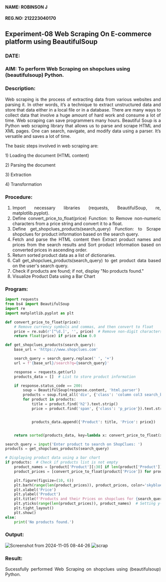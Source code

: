 #### NAME: ROBINSON J

#### REG.NO: 212223040170

## Experiment-08 Web Scraping On E-commerce platform using BeautifulSoup

### DATE:

### AIM: To perform Web Scraping on shopclues using (beautifulsoup) Python.

### Description:

<div align = "justify">
Web scraping is the process of extracting data from various websites and parsing it. In other words, it’s a technique 
to extract unstructured data and store that data either in a local file or in a database. 
There are many ways to collect data that involve a huge amount of hard work and consume a lot of time. Web scraping can save programmers many hours. Beautiful Soup is a Python web scraping library that allows us to parse and scrape HTML and XML pages. 
One can search, navigate, and modify data using a parser. It’s versatile and saves a lot of time.
<p>The basic steps involved in web scraping are:
<p>1) Loading the document (HTML content)
<p>2) Parsing the document
<p>3) Extraction
<p>4) Transformation

### Procedure:

1. Import necessary libraries (requests, BeautifulSoup, re, matplotlib.pyplot).
2. Define convert_price_to_float(price) Function: to Remove non-numeric characters from a price string and convert it to a float.
3. Define get_shopclues_products(search_query) Function: to Scrape shopclues for product information based on the search query.
4. Fetch and parse the HTML content then Extract product names and prices from the search results and Sort product information based on converted prices in ascending order.
5. Return sorted product data as a list of dictionaries.
6. Call get_shopclues_products(search_query) to get product data based on the user's search query.
7. Check if products are found; if not, display "No products found."
8. Visualize Product Data using a Bar Chart

### Program:

```PYTHON
import requests
from bs4 import BeautifulSoup
import re
import matplotlib.pyplot as plt

def convert_price_to_float(price):
    # Remove currency symbols and commas, and then convert to float
    price = re.sub(r'[^\d.]', '', price)  # Remove non-digit characters except '.'
    return float(price) if price else 0.0

def get_shopclues_products(search_query):
    base_url = 'https://www.shopclues.com'

    search_query = search_query.replace(' ', '+')
    url = f'{base_url}/search?q={search_query}'

    response = requests.get(url)
    products_data = []  # List to store product information

    if response.status_code == 200:
        soup = BeautifulSoup(response.content, 'html.parser')
        products = soup.find_all('div', {'class': 'column col3 search_blocks'})
        for product in products:
            title = product.find('h2').text.strip()
            price = product.find('span', {'class': 'p_price'}).text.strip()[1:]


            products_data.append({'Product': title, 'Price': price})


    return sorted(products_data, key=lambda x: convert_price_to_float(x['Price']))

search_query = input('Enter product to search on ShopClues: ')
products = get_shopclues_products(search_query)

# Displaying product data using a bar chart
if products:  # Check if products list is not empty
    product_names = [product['Product'][:30] if len(product['Product']) > 30 else product['Product'] for product in products]
    product_prices = [convert_price_to_float(product['Price']) for product in products]

    plt.figure(figsize=(10, 6))
    plt.barh(range(len(product_prices)), product_prices, color='skyblue')
    plt.xlabel('Price')
    plt.ylabel('Product')
    plt.title(f'Products and their Prices on shopclues for {search_query.capitalize()} (Ascending Order)')
    plt.yticks(range(len(product_prices)), product_names)  # Setting y-axis labels as shortened product names
    plt.tight_layout()
    plt.show()
else:
    print('No products found.')
```

### Output:
![Screenshot from 2024-11-05 08-44-26](https://github.com/user-attachments/assets/c5ab92dc-74b3-44a8-8c8c-28cef4738a71)
![scrap](https://github.com/user-attachments/assets/3ae1d97d-6a9d-4ada-9253-3c8a86849afc)

### Result:

Sucessfully performed Web Scraping on shopclues using (beautifulsoup) Python.
